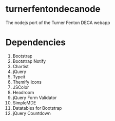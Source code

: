 # turnerfentondecanode
The nodejs port of the Turner Fenton DECA webapp


# Dependencies
1. Bootstrap
2. Bootstrap Notify
3. Chartist
4. jQuery
5. Typeit
6. Themify Icons
7. JSColor
8. Headroom
9. jQuery Form Validator
10. SimpleMDE
11. Datatables for Bootstrap
12. jQuery Countdown
